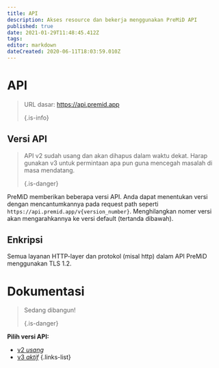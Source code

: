 ```yaml
---
title: API
description: Akses resource dan bekerja menggunakan PreMiD API
published: true
date: 2021-01-29T11:48:45.412Z
tags:
editor: markdown
dateCreated: 2020-06-11T18:03:59.010Z
---
```


# API

> URL dasar: https://api.premid.app 
> 
> {.is-info}

## Versi API
> API v2 sudah usang dan akan dihapus dalam waktu dekat. Harap gunakan v3 untuk permintaan apa pun guna mencegah masalah di masa mendatang. 
> 
> {.is-danger}

PreMiD memberikan beberapa versi API. Anda dapat menentukan versi dengan mencantumkannya pada request path seperti `https://api.premid.app/v{version_number}`. Menghilangkan nomer versi akan mengarahkannya ke versi default (tertanda dibawah).

## Enkripsi

Semua layanan HTTP-layer dan protokol (misal http) dalam API PreMiD menggunakan TLS 1.2.

# Dokumentasi
> Sedang dibangun! 
> 
> {.is-danger}

**Pilih versi API:**
- [v2 *usang*](/dev/api/v2)
- [v3 *aktif*](/dev/api/v3)
{.links-list}
